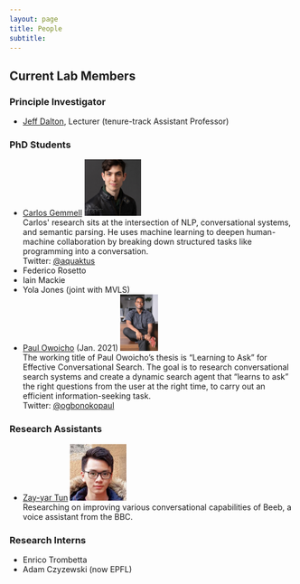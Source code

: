 ```yaml
---
layout: page
title: People
subtitle: 
---
```


## Current Lab Members

### Principle Investigator
- [Jeff Dalton](https://www.gla.ac.uk/schools/computing/staff/jeffdalton/), Lecturer (tenure-track Assistant Professor)


### PhD Students
- [Carlos Gemmell](https://aquaktus.github.io)         <img src="/assets/img/carlos_gemmell.jpeg" height="100px"><br>
Carlos' research sits at the intersection of NLP, conversational systems, and semantic parsing. He uses machine learning to deepen human-machine collaboration by breaking down structured tasks like programming into a conversation. <br>
Twitter: [@aquaktus](https://twitter.com/aquaktus?lang=en)
- Federico Rosetto
- Iain Mackie 
- Yola Jones (joint with MVLS)
- [Paul Owoicho](https://www.linkedin.com/in/paulowoicho/) (Jan. 2021) <img src="/assets/img/Paul_Owoicho.jpg" height="100px"><br>
The working title of Paul Owoicho’s thesis is “Learning to Ask” for Effective Conversational Search. The goal is to research conversational search systems and create a dynamic search agent that “learns to ask” the right questions from the user at the right time, to carry out an efficient information-seeking task. <br>
Twitter: [@ogbonokopaul](https://twitter.com/ogbonokopaul)

### Research Assistants
- [Zay-yar Tun](https://uk.linkedin.com/in/zay-yar-tun-668411153) <img src="/assets/img/zay-yar-sm.jpeg" height="100px"><br> 
Researching on improving various conversational capabilities of Beeb, a voice assistant from the BBC.

### Research Interns
- Enrico Trombetta
- Adam Czyzewski (now EPFL)
